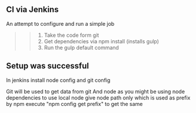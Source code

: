 CI via Jenkins
---------------
An attempt to configure and run a simple job 
>> 1. Take the code form git
>> 2. Get dependencies via npm install (installs gulp)
>> 3. Run the gulp default command

Setup was successful
--------------------
In jenkins install node config and git config

Git will be used to get data from git
And node as you might be using node dependencies to use local node give node path only which is used as prefix by npm
execute "npm config get prefix" to get the same 

